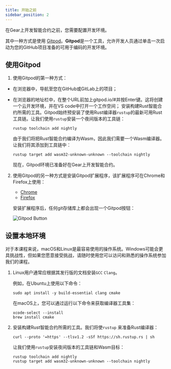 ```yaml
---
title: 开始之前
sidebar_position: 2
---
```


在Gear上开发智能合约之前，您需要配置开发环境。

其中一种方式是使用 <a href="https://www.gitpod.io/" target="_new">Gitpod</a>。**Gitpod**是一个工具，允许开发人员通过单击一次启动为您的GitHub项目准备的可用于编码的开发环境。

## 使用Gitpod

1. 使用Gitpod的第一种方式：

- 在浏览器中，导航至您在GitHub或GitLab上的项目；
- 在浏览器的地址栏中，在整个URL前加上gitpod.io/#并按Enter键。这将创建一个云开发环境，并在VS code中打开一个工作空间；
 安装构建Rust智能合约所需的工具。Gitpod始终预安装了使用Rust编译器`rustup`的最新可用Rust工具链。让我们使用`rustup`安装一个夜间版本的工具链：

    ```
    rustup toolchain add nightly
    ```

    由于我们将把Rust智能合约编译为Wasm，因此我们需要一个Wasm编译器。让我们将其添加到工具链中：

    ```rustup target add wasm32-unknown-unknown --toolchain nightly```

    现在，Gitpod环境已准备好在Gear上开发智能合约。

2. 使用Gitpod的另一种方式是安装Gitpod扩展程序，该扩展程序可在Chrome和Firefox上使用：

    - [Chrome](https://chrome.google.com/webstore/detail/gitpod-always-ready-to-co/dodmmooeoklaejobgleioelladacbeki)
    - [Firefox](https://addons.mozilla.org/en-US/firefox/addon/gitpod/)

    安装扩展程序后，任何git存储库上都会出现一个Gitpod按钮：

    ![Gitpod Button](/img/01/gitpod-button.png)

## 设置本地环境

对于本课程来说，macOS和Linux是最容易使用的操作系统。Windows可能会更具挑战性，但如果您愿意接受挑战，请随时使用您可以访问和熟悉的操作系统参加我们的课程。

1. Linux用户通常应根据其发行版的文档安装`GCC` `Clang`。

    例如，在Ubuntu上使用以下命令：

    ```
    sudo apt install -y build-essential clang cmake
    ```

    在macOS上，您可以通过运行以下命令来获取编译器工具集：

    ```
    xcode-select --install
    brew install cmake
    ```

2. 安装构建Rust智能合约所需的工具。我们将使`rustup` 来准备Rust编译器：

    ```
    curl --proto '=https' --tlsv1.2 -sSf https://sh.rustup.rs | sh
    ```

    让我们使用`rustup`安装夜间版本的工具链和Wasm目标：

    ```
    rustup toolchain add nightly
    rustup target add wasm32-unknown-unknown --toolchain nightly
    ```

